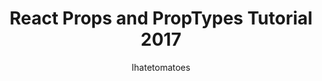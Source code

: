 ---
sections:
  - reactjs
link: 'https://www.youtube.com/watch?v=1WEdbr_Es1g'
title: 'React Props and PropTypes Tutorial 2017'
author: Ihatetomatoes
publishedAt: 2017-05-22T00:00:00.000Z
type:
  - video
  - tutorial
topics:
  - props_proptypes
suggestedBy:
  - andreamangano
createdAt: 2018-03-20T22:50:45.119Z
reference: aHR0cHM6Ly93d3cueW91dHViZS5jb20vd2F0Y2g_dj0xV0VkYnJfRXMxZw
slug: react-props-and-proptypes-tutorial-2017-by-ihatetomatoes
---